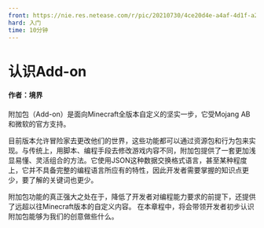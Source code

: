 ```yaml
---
front: https://nie.res.netease.com/r/pic/20210730/4ce20d4e-a4af-4d1f-a28a-036b122f1802.png
hard: 入门
time: 10分钟
---
```


# 认识Add-on

#### 作者：境界



附加包（Add-on）是面向Minecraft全版本自定义的坚实一步，它受Mojang AB和微软的官方支持。

目前版本允许冒险家去更改他们的世界，这些功能都可以通过资源包和行为包来实现。与传统上，用脚本、编程手段去修改游戏内容不同，附加包提供了一套更加浅显易懂、灵活组合的方法。它使用JSON这种数据交换格式语言，甚至某种程度上，它并不具备完整的编程语言所应有的特性，因此开发者需要掌握的知识点更少，要了解的关键词也更少。

附加包功能的真正强大之处在于，降低了开发者对编程能力要求的前提下，还提供了远超以往Minecraft版本的自定义内容。
在本章程中，将会带领开发者初步认识附加包能够为我们的创意做些什么。